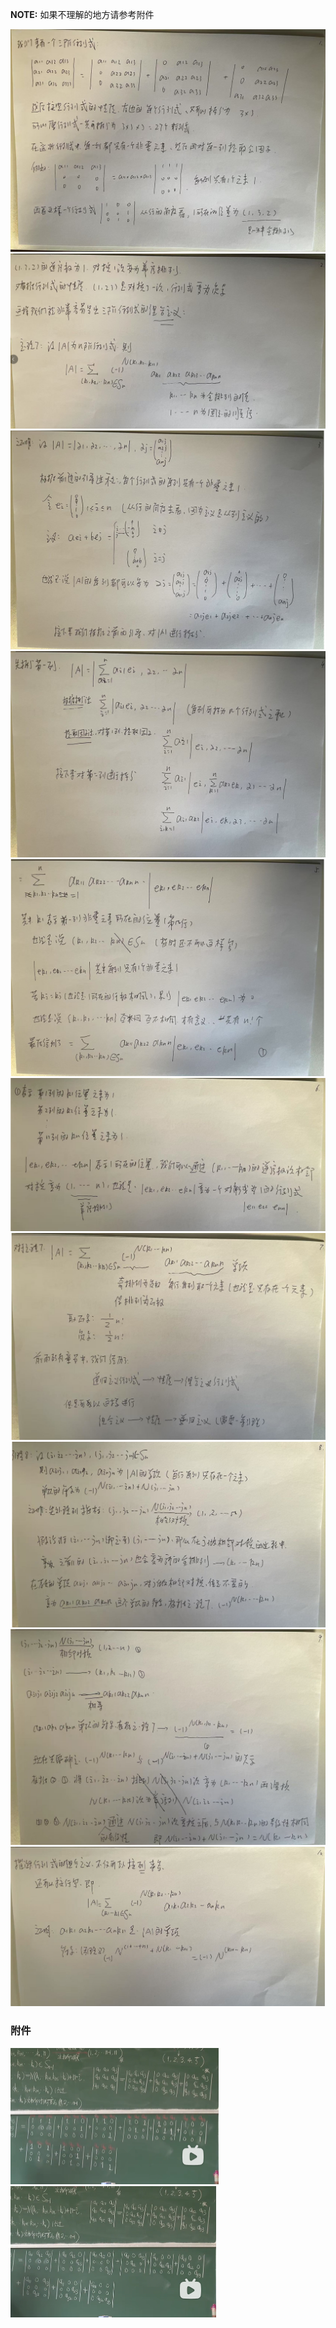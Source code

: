**NOTE:** 如果不理解的地方请参考附件

<img src="./img/6.png" alt="1" style="zoom: 50%;" />

<img src="./img/7.png" alt="1" style="zoom:50%;" />

<img src="./img/8.png" alt="1" style="zoom: 50%;" />

<img src="./img/9.png" alt="1" style="zoom: 50%;" />

<img src="./img/10.png" alt="1" style="zoom: 50%;" />

<img src="./img/11.png" alt="1" style="zoom: 50%;" />

<img src="./img/12.png" alt="1" style="zoom: 50%;" />

<img src="./img/13.png" alt="1" style="zoom: 50%;" />

<img src="./img/14.png" alt="1" style="zoom: 50%;" />

<img src="./img/15.png" alt="1" style="zoom: 50%;" />

### 附件
<img src="./img/0-1.png" alt="1" style="zoom: 50%;" />

<img src="./img/0-2.png" alt="1" style="zoom: 50%;" />

